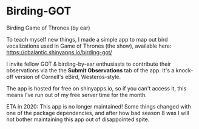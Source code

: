 # Birding-GOT
Birding Game of Thrones (by ear)

To teach myself new things, I made a simple app to map out bird vocalizations used in Game of Thrones (the show), available here: https://cbalantic.shinyapps.io/birding-got/

I invite fellow GOT & birding-by-ear enthusiasts to contribute their observations via the the **Submit Observations** tab of the app. It's a knock-off version of Cornell's eBird, Westeros-style.

The app is hosted for free on shinyapps.io, so if you can't access it, this means I've run out of my free server time for the month. 


ETA in 2020: This app is no longer maintained! Some things changed with one of the package dependencies, and after how bad season 8 was I will not bother maintaining this app out of disappointed spite. 


